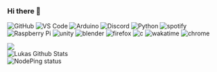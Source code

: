### Hi there 👋

![GitHub](https://img.shields.io/badge/-GitHub-black?style=flat-square&logo=github)
![VS Code](https://img.shields.io/badge/-VS%20Code-black?style=flat-square&logo=visual-studio-code)
![Arduino](https://img.shields.io/badge/Arduino-black?style=flat-square&logo=arduino)
![Discord](https://img.shields.io/badge/-Discord-black?style=flat-square&logo=discord)
![Python](https://img.shields.io/badge/-Python-black?style=flat-square&logo=Python)
![spotify](https://img.shields.io/badge/-spotify-black?style=flat-square&logo=spotify)
![Raspberry Pi](https://img.shields.io/badge/-Raspberry%20Pi-black?style=flat-square&logo=Raspberry-Pi)
![unity](https://img.shields.io/badge/-unity-black?style=flat-square&logo=unity)
![blender](https://img.shields.io/badge/-blender-black?style=flat-square&logo=blender)
![firefox](https://img.shields.io/badge/-firefox%20browser-black?style=flat-square&logo=firefox%20browser)
![c](https://img.shields.io/badge/-c-black?style=flat-square&logo=c)
![wakatime](https://img.shields.io/badge/-wakatime-black?style=flat-square&logo=wakatime)
![chrome](https://img.shields.io/badge/-google%20chrome-black?style=flat-square&logo=google%20chrome) <br>

<img src="https://github-readme-stats.vercel.app/api/top-langs/?username=lofner&layout=compact&count_private=true&theme=gruvbox" /> <br>
![Lukas Github Stats](https://github-readme-stats.vercel.app/api?username=lofner&show_icons=true&theme=radical) <br>
![NodePing status](https://img.shields.io/nodeping/status/jkiwn052-ntpp-4lbb-8d45-ihew6d9ucoei?down_color=red&down_message=offline&style=for-the-badge&up_color=green&up_message=online) <br>
